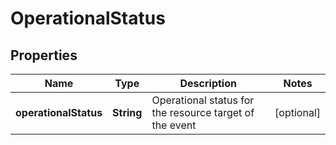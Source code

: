 

# OperationalStatus


## Properties

| Name | Type | Description | Notes |
|------------ | ------------- | ------------- | -------------|
|**operationalStatus** | **String** | Operational status for the resource target of the event |  [optional] |



